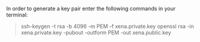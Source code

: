 In order to generate a key pair enter the following commands in your terminal:

> ssh-keygen -t rsa -b 4096 -m PEM -f xena.private.key
> openssl rsa -in xena.private.key -pubout -outform PEM -out xena.public.key
